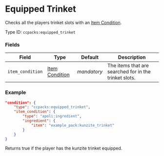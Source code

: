 # Equipped Trinket

Checks all the players trinket slots with an [Item Condition](https://origins.readthedocs.io/en/latest/types/item_condition_types/).

Type ID: `ccpacks:equipped_trinket`

### Fields

   Field   | Type | Default | Description
-----------|------|---------|-------------
`item_condition` | [Item Condition](https://origins.readthedocs.io/en/latest/types/item_condition_types/) | *mandatory* | The items that are searched for in the trinket slots.

### Example
```json
"condition": {
  	"type": "ccpacks:equipped_trinket",
    "item_condition": {
        "type": "apoli:ingredient",
        "ingredient": {
            "item": "example_pack:kunzite_trinket"
        }
    }
}
```
Returns true if the player has the kunzite trinket equipped.

